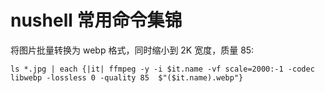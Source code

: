 # nushell 常用命令集锦

将图片批量转换为 webp 格式，同时缩小到 2K 宽度，质量 85:

```nu
ls *.jpg | each {|it| ffmpeg -y -i $it.name -vf scale=2000:-1 -codec libwebp -lossless 0 -quality 85  $"($it.name).webp"}
```

